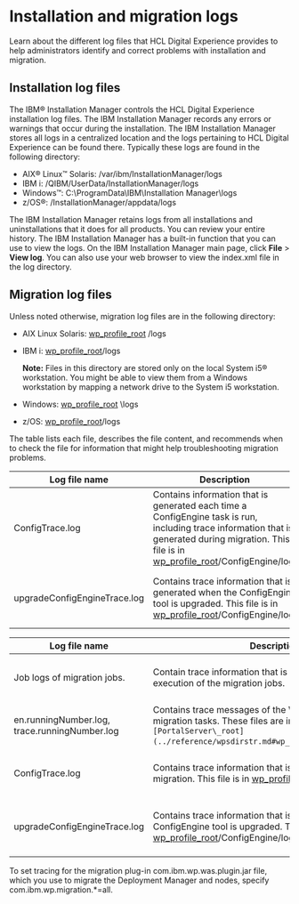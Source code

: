 # Installation and migration logs

Learn about the different log files that HCL Digital Experience provides to help administrators identify and correct problems with installation and migration.

## Installation log files

The IBM® Installation Manager controls the HCL Digital Experience installation log files. The IBM Installation Manager records any errors or warnings that occur during the installation. The IBM Installation Manager stores all logs in a centralized location and the logs pertaining to HCL Digital Experience can be found there. Typically these logs are found in the following directory:

-   AIX® Linux™ Solaris: /var/ibm/InstallationManager/logs
-   IBM i: /QIBM/UserData/InstallationManager/logs
-   Windows™: C:\\ProgramData\\IBM\\Installation Manager\\logs
-   z/OS®: /InstallationManager/appdata/logs

The IBM Installation Manager retains logs from all installations and uninstallations that it does for all products. You can review your entire history. The IBM Installation Manager has a built-in function that you can use to view the logs. On the IBM Installation Manager main page, click **File** \> **View log**. You can also use your web browser to view the index.xml file in the log directory.

## Migration log files

Unless noted otherwise, migration log files are in the following directory:

-   AIX Linux Solaris: [wp\_profile\_root](../reference/wpsdirstr.md#wp_profile_root) /logs
-   IBM i: [wp\_profile\_root](../reference/wpsdirstr.md#wp_profile_root)/logs

    **Note:** Files in this directory are stored only on the local System i5® workstation. You might be able to view them from a Windows workstation by mapping a network drive to the System i5 workstation.

-   Windows: [wp\_profile\_root](../reference/wpsdirstr.md#wp_profile_root) \\logs
-   z/OS: [wp\_profile\_root](../reference/wpsdirstr.md#wp_profile_root)/logs

The table lists each file, describes the file content, and recommends when to check the file for information that might help troubleshooting migration problems.

|Log file name|Description|Problem symptoms|
|-------------|-----------|----------------|
|ConfigTrace.log|Contains information that is generated each time a ConfigEngine task is run, including trace information that is generated during migration. This file is in [wp\_profile\_root](../reference/wpsdirstr.md#wp_profile_root)/ConfigEngine/log.|Check this log if migration stops before successful completion.|
|upgradeConfigEngineTrace.log|Contains trace information that is generated when the ConfigEngine tool is upgraded. This file is in [wp\_profile\_root](../reference/wpsdirstr.md#wp_profile_root)/ConfigEngine/log|Check this log if errors occur when you run the upgradeConfigEngine tool.|

|Log file name|Description|Problem symptoms|
|-------------|-----------|----------------|
|Job logs of migration jobs.|Contain trace information that is generated during the execution of the migration jobs.|Check these files if there are problems with a specific migration step.|
|en.runningNumber.log, trace.runningNumber.log|Contains trace messages of the Web Content Manager migration tasks. These files are in the directory: `[PortalServer\_root](../reference/wpsdirstr.md#wp_root)/wcm/migration/log`.|Check this log for errors that are generated during migration.|
|ConfigTrace.log|Contains trace information that is generated during migration. This file is in [wp\_profile\_root](../reference/wpsdirstr.md#wp_profile_root)/ConfigEngine/log.|Check this log if migration stops before successful completion.|
|upgradeConfigEngineTrace.log|Contains trace information that is generated when the ConfigEngine tool is upgraded. This file is in [wp\_profile\_root](../reference/wpsdirstr.md#wp_profile_root)/ConfigEngine/log.|Check this log if errors occur when you run the upgradeConfigEngine tool.|

To set tracing for the migration plug-in com.ibm.wp.was.plugin.jar file, which you use to migrate the Deployment Manager and nodes, specify com.ibm.wp.migration.\*=all.


